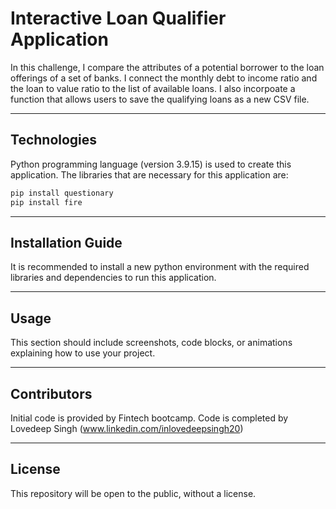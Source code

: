 # Interactive Loan Qualifier Application

In this challenge, I compare the attributes of a potential borrower to the loan offerings of a set of banks. I connect the monthly debt to income ratio and the loan to value ratio to the list of available loans. I also incorpoate a function that allows users to save the qualifying loans as a new CSV file. 

---

## Technologies

Python programming language (version 3.9.15) is used to create this application. The libraries that are necessary for this application are:

```python
pip install questionary
pip install fire
```

---

## Installation Guide

It is recommended to install a new python environment with the required libraries and dependencies to run this application.

---

## Usage

This section should include screenshots, code blocks, or animations explaining how to use your project.

---

## Contributors

Initial code is provided by Fintech bootcamp. Code is completed by Lovedeep Singh (www.linkedin.com/inlovedeepsingh20)

---

## License

This repository will be open to the public, without a license. 
